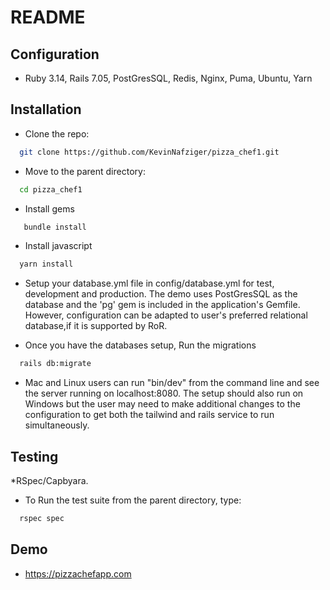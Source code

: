 # README

## Configuration
* Ruby 3.14, Rails 7.05, PostGresSQL, Redis, Nginx, Puma, Ubuntu, Yarn

## Installation
* Clone the repo:
 ```sh
   git clone https://github.com/KevinNafziger/pizza_chef1.git
 ```
* Move to the parent directory:
 ```sh
   cd pizza_chef1
 ```
* Install gems
```sh
   bundle install
```
* Install javascript
```sh
  yarn install
```
* Setup your database.yml file in config/database.yml for test, development and production. The demo uses PostGresSQL as the database and the 'pg' gem is included in the application's Gemfile. However, configuration can be adapted to user's preferred relational database,if it is supported by RoR.

* Once you have the databases setup, Run the migrations
```sh
  rails db:migrate
```
* Mac and Linux users can run "bin/dev" from the command line and see the server running on localhost:8080. The setup should also run on Windows but the user may need to make additional changes to the configuration to get both the tailwind and rails service to run simultaneously.

## Testing
 *RSpec/Capbyara.
 * To Run the test suite from the parent directory, type:
 ```sh
   rspec spec
 ```

## Demo
 * https://pizzachefapp.com <br>
